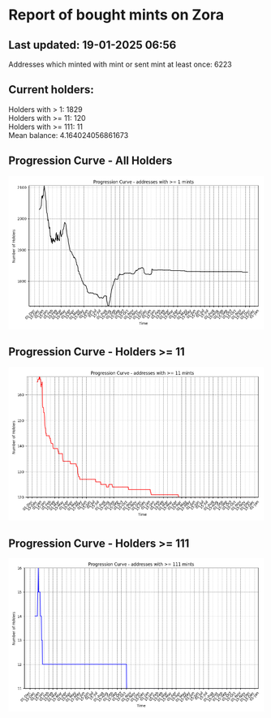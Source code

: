 # Report of bought mints on Zora
## Last updated: 19-01-2025 06:56
Addresses which minted with mint or sent mint at least once: 6223

## Current holders:
Holders with > 1: 1829  
Holders with >= 11: 120  
Holders with >= 111: 11  
Mean balance: 4.164024056861673  

## Progression Curve - All Holders
![addresses with >= 1 mint](progression_curve_all.png)
## Progression Curve - Holders >= 11
![addresses with >= 11 mints](progression_curve_gt_11.png)
## Progression Curve - Holders >= 111
![addresses with >= 111 mints](progression_curve_gt_111.png)

